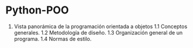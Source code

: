 # Python-POO
1. Vista panorámica de la programación orientada a objetos
   1.1 Conceptos generales.
   1.2 Metodología de diseño.
   1.3 Organización general de un programa.
   1.4 Normas de estilo.
